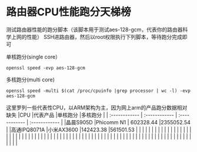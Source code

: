 # **路由器CPU性能跑分天梯榜**

测试路由器性能的跑分脚本（该脚本用于测试aes-128-gcm，代表你的路由器科学上网的性能）
SSH进路由器，然后以root权限执行下列脚本，等待跑分完成即可

单核跑分(single core）

```
openssl speed -evp aes-128-gcm
```

多核跑分(multi core)

```
openssl speed -multi $(cat /proc/cpuinfo |grep processor | wc -l) -evp aes-128-gcm
```

这里罗列一些代表性CPU，以ARM架构为主，因为网上arm的产品跑分数据相对缺失
|CPU  |代表产品 |单核跑分   |多核跑分   |
| :------------ | :------------ | :------------ | :------------ |
|晶晨S905D   |Phicomm N1   | 602328.44   |2355052.54   |
|高通IPQ8071A   |小米AX3600   |142423.38   |561501.53   |
|   |   |   |   |
|   |   |   |   |
|   |   |   |   |
|   |   |   |   |
|   |   |   |   |
|   |   |   |   |
|   |   |   |   |
|   |   |   |   |
|   |   |   |   |
|   |   |   |   |
|   |   |   |   |
|   |   |   |   |
|   |   |   |   |
|   |   |   |   |
|   |   |   |   |
|   |   |   |   |



